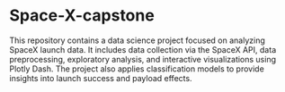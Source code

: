 # Space-X-capstone
This repository contains a data science project focused on analyzing SpaceX launch data. It includes data collection via the SpaceX API, data preprocessing, exploratory analysis, and interactive visualizations using Plotly Dash. The project also applies classification models to provide insights into launch success and payload effects.
